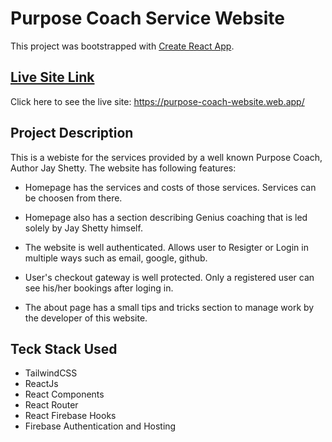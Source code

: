 # Purpose Coach Service Website

This project was bootstrapped with [Create React App](https://github.com/facebook/create-react-app).

## [Live Site Link](https://purpose-coach-website.web.app/)

Click here to see the live site: https://purpose-coach-website.web.app/

## Project Description

This is a webiste for the services provided by a well known Purpose Coach, Author Jay Shetty. The website has following features:

- Homepage has the services and costs of those services. Services can be choosen from there.

- Homepage also has a section describing Genius coaching that is led solely by Jay Shetty himself. 

- The website is well authenticated. Allows user to Resigter or Login in multiple ways such as email, google, github. 

- User's checkout gateway is well protected. Only a registered user can see his/her bookings after loging in. 

- The about page has a small tips and tricks section to manage work by the developer of this website.


## Teck Stack Used

- TailwindCSS
- ReactJs
- React Components
- React Router
- React Firebase Hooks
- Firebase Authentication and Hosting
